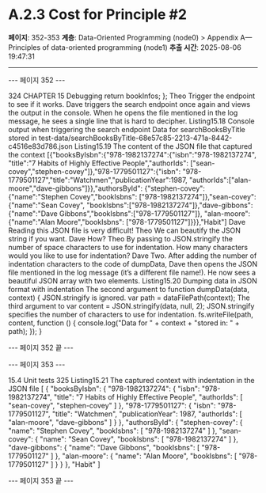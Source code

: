 # A.2.3 Cost for Principle #2

**페이지**: 352-353
**계층**: Data-Oriented Programming (node0) > Appendix A—Principles of data-oriented programming (node1)
**추출 시간**: 2025-08-06 19:47:31

---


--- 페이지 352 ---

324 CHAPTER 15 Debugging
return bookInfos;
};
Theo Trigger the endpoint to see if it works.
Dave triggers the search endpoint once again and views the output in the console. When he
opens the file mentioned in the log message, he sees a single line that is hard to decipher.
Listing15.18 Console output when triggering the search endpoint
Data for searchBooksByTitle stored in
test-data/searchBooksByTitle-68e57c85-2213-471a-8442-c4516e83d786.json
Listing15.19 The content of the JSON file that captured the context
[{"booksByIsbn":{"978-1982137274":{"isbn":"978-1982137274",
"title":"7 Habits of Highly Effective People","authorIds":
["sean-covey","stephen-covey"]},"978-1779501127":{"isbn":
"978-1779501127","title":"Watchmen","publicationYear":1987,
"authorIds":["alan-moore","dave-gibbons"]}},"authorsById":
{"stephen-covey":{"name":"Stephen Covey","bookIsbns":
["978-1982137274"]},"sean-covey":{"name":"Sean Covey",
"bookIsbns":["978-1982137274"]},"dave-gibbons":
{"name":"Dave Gibbons","bookIsbns":["978-1779501127"]},
"alan-moore":{"name":"Alan Moore","bookIsbns":
["978-1779501127"]}}},"Habit"]
Dave Reading this JSON file is very difficult!
Theo We can beautify the JSON string if you want.
Dave How?
Theo By passing to JSON.stringify the number of space characters to use for
indentation. How many characters would you like to use for indentation?
Dave Two.
After adding the number of indentation characters to the code of dumpData, Dave then
opens the JSON file mentioned in the log message (it’s a different file name!). He now
sees a beautiful JSON array with two elements.
Listing15.20 Dumping data in JSON format with indentation
The second argument to
function dumpData(data, context) {
JSON.stringify is ignored.
var path = dataFilePath(context);
The third argument to
var content = JSON.stringify(data, null, 2);
JSON.stringify specifies the
number of characters to
use for indentation.
fs.writeFile(path, content, function () {
console.log("Data for " + context + "stored in: " + path);
});
}

--- 페이지 352 끝 ---


--- 페이지 353 ---

15.4 Unit tests 325
Listing15.21 The captured context with indentation in the JSON file
[
{
"booksByIsbn": {
"978-1982137274": {
"isbn": "978-1982137274",
"title": "7 Habits of Highly Effective People",
"authorIds": [
"sean-covey",
"stephen-covey"
]
},
"978-1779501127": {
"isbn": "978-1779501127",
"title": "Watchmen",
"publicationYear": 1987,
"authorIds": [
"alan-moore",
"dave-gibbons"
]
}
},
"authorsById": {
"stephen-covey": {
"name": "Stephen Covey",
"bookIsbns": [
"978-1982137274"
]
},
"sean-covey": {
"name": "Sean Covey",
"bookIsbns": [
"978-1982137274"
]
},
"dave-gibbons": {
"name": "Dave Gibbons",
"bookIsbns": [
"978-1779501127"
]
},
"alan-moore": {
"name": "Alan Moore",
"bookIsbns": [
"978-1779501127"
]
}
}
},
"Habit"
]

--- 페이지 353 끝 ---
